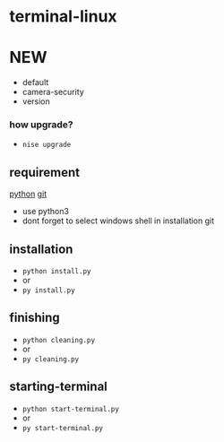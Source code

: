 # terminal-linux

# NEW
* default
* camera-security
* version

### how upgrade?
* `nise upgrade`
## requirement

<a href="https://www.python.org/downloads/">python</a>
<a href="https://git-scm.com/downloads">git</a>
* use python3
* dont forget to select windows shell in installation git
## installation

* `python install.py`
* or
* `py install.py`

## finishing
* `python cleaning.py`
*  or
* `py cleaning.py`

## starting-terminal
* `python start-terminal.py`
*  or
*  `py start-terminal.py`
